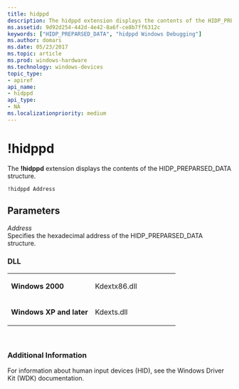 ```yaml
---
title: hidppd
description: The hidppd extension displays the contents of the HIDP_PREPARSED_DATA structure.
ms.assetid: 9d92d254-442d-4e42-8a6f-ce8b7ff6312c
keywords: ["HIDP_PREPARSED_DATA", "hidppd Windows Debugging"]
ms.author: domars
ms.date: 05/23/2017
ms.topic: article
ms.prod: windows-hardware
ms.technology: windows-devices
topic_type:
- apiref
api_name:
- hidppd
api_type:
- NA
ms.localizationpriority: medium
---
```


# !hidppd


The **!hidppd** extension displays the contents of the HIDP\_PREPARSED\_DATA structure.

```
!hidppd Address
```

## <span id="ddk__hidppd_dbg"></span><span id="DDK__HIDPPD_DBG"></span>Parameters


<span id="_______Address______"></span><span id="_______address______"></span><span id="_______ADDRESS______"></span> *Address*   
Specifies the hexadecimal address of the HIDP\_PREPARSED\_DATA structure.

### <span id="DLL"></span><span id="dll"></span>DLL

<table>
<colgroup>
<col width="50%" />
<col width="50%" />
</colgroup>
<tbody>
<tr class="odd">
<td align="left"><p><strong>Windows 2000</strong></p></td>
<td align="left"><p>Kdextx86.dll</p></td>
</tr>
<tr class="even">
<td align="left"><p><strong>Windows XP and later</strong></p></td>
<td align="left"><p>Kdexts.dll</p></td>
</tr>
</tbody>
</table>

 

### <span id="Additional_Information"></span><span id="additional_information"></span><span id="ADDITIONAL_INFORMATION"></span>Additional Information

For information about human input devices (HID), see the Windows Driver Kit (WDK) documentation.

 

 





